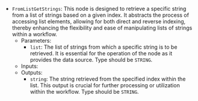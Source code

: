- `FromListGetStrings`: This node is designed to retrieve a specific string from a list of strings based on a given index. It abstracts the process of accessing list elements, allowing for both direct and reverse indexing, thereby enhancing the flexibility and ease of manipulating lists of strings within a workflow.
    - Parameters:
        - `list`: The list of strings from which a specific string is to be retrieved. It is essential for the operation of the node as it provides the data source. Type should be `STRING`.
    - Inputs:
    - Outputs:
        - `string`: The string retrieved from the specified index within the list. This output is crucial for further processing or utilization within the workflow. Type should be `STRING`.
